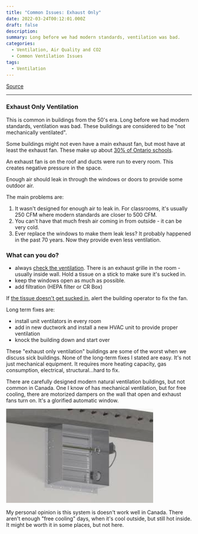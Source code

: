 ```yaml
---
title: "Common Issues: Exhaust Only"
date: 2022-03-24T00:12:01.000Z
draft: false
description:
summary: Long before we had modern standards, ventilation was bad. 
categories:
  - Ventilation, Air Quality and CO2
  - Common Ventilation Issues
tags:
  - Ventilation
---
```


[Source](https://twitter.com/joeyfox85/status/1506785871663702020)

---

### Exhaust Only Ventilation

This is common in buildings from the 50's era. Long before we had modern standards, ventilation was bad. These buildings are considered to be "not mechanically ventilated". 

Some buildings might not even have a main exhaust fan, but most have at least the exhaust fan. These make up about [30% of Ontario schools](https://www.cbc.ca/news/canada/kitchener-waterloo/kitchener-wateroo-stepehen-lecce-schools-safe-1.6167986).

An exhaust fan is on the roof and ducts were run to every room. This creates negative pressure in the space. 

Enough air should leak in through the windows or doors to provide some outdoor air.  

The main problems are:
1. It wasn't designed for enough air to leak in. For classrooms, it's usually 250 CFM where modern standards are closer to 500 CFM.
2. You can't have that much fresh air coming in from outside - it can be very cold.
3. Ever replace the windows to make them leak less? It probably happened in the past 70 years. Now they provide even less ventilation.

### What can you do?
- always [check the ventilation](https://twitter.com/joeyfox85/status/1476217494658592769). There is an exhaust grille in the room - usually inside wall. Hold a tissue on a stick to make sure it's sucked in.
- keep the windows open as much as possible.
- add filtration (HEPA filter or CR Box)

If [the tissue doesn't get sucked in](https://twitter.com/joeyfox85/status/1476217494658592769), alert the building operator to fix the fan.

Long term fixes are: 
- install unit ventilators in every room
- add in new ductwork and install a new HVAC unit to provide proper ventilation
- knock the building down and start over

These "exhaust only ventilation" buildings are some of the worst when we discuss sick buildings. None of the long-term fixes I stated are easy. It's not just mechanical equipment. It requires more heating capacity, gas consumption, electrical, structural...hard to fix.

There are carefully designed modern natural ventilation buildings, but not common in Canada. One I know of has mechanical ventilation, but for free cooling, there are motorized dampers on the wall that open and exhaust fans turn on. It's a glorified automatic window.

![Picture of a motorized damper mounted onto a wall](/motorized-damper.png)

My personal opinion is this system is doesn't work well in Canada. There aren't enough "free cooling" days, when it's cool outside, but still hot inside. It might be worth it in some places, but not here.